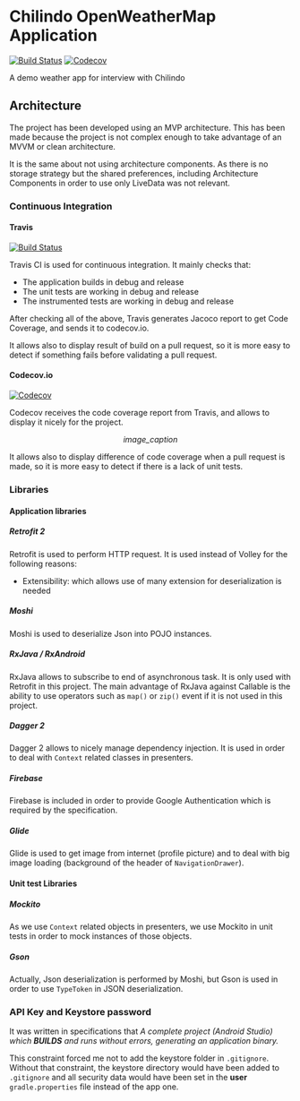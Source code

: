 # Chilindo OpenWeatherMap Application

[![Build Status](https://travis-ci.org/gahfy/chilindoweather.svg?branch=master)](https://travis-ci.org/gahfy/chilindoweather) [![Codecov](https://codecov.io/github/gahfy/chilindoweather/coverage.svg?branch=master)](https://codecov.io/gh/gahfy/chilindoweather)

A demo weather app for interview with Chilindo

## Architecture

The project has been developed using an MVP architecture. This has been made because the project is not complex enough to take advantage of an MVVM or clean architecture.

It is the same about not using architecture components. As there is no storage strategy but the shared preferences, including Architecture Components in order to use only LiveData was not relevant.

### Continuous Integration

#### Travis

[![Build Status](https://travis-ci.org/gahfy/chilindoweather.svg?branch=master)](https://travis-ci.org/gahfy/chilindoweather)

Travis CI is used for continuous integration. It mainly checks that:

* The application builds in debug and release
* The unit tests are working in debug and release
* The instrumented tests are working in debug and release

After checking all of the above, Travis generates Jacoco report to get Code Coverage, and sends it to codecov.io.

It allows also to display result of build on a pull request, so it is more easy to detect if something fails before validating a pull request.

#### Codecov.io

[![Codecov](https://codecov.io/github/gahfy/chilindoweather/coverage.svg?branch=master)](https://codecov.io/gh/gahfy/chilindoweather)

Codecov receives the code coverage report from Travis, and allows to display it nicely for the project.

<p style="text-align:center;">
    <img src="https://codecov.io/gh/gahfy/chilindoweather/branch/master/graphs/sunburst.svg" alt><br /><em>image_caption</em>
</p>

It allows also to display difference of code coverage when a pull request is made, so it is more easy to detect if there is a lack of unit tests.

### Libraries

#### Application libraries

##### Retrofit 2

Retrofit is used to perform HTTP request. It is used instead of Volley for the following reasons:

* Extensibility: which allows use of many extension for deserialization is needed

##### Moshi

Moshi is used to deserialize Json into POJO instances.

##### RxJava / RxAndroid

RxJava allows to subscribe to end of asynchronous task. It is only used with Retrofit in this project. The main advantage of RxJava against Callable is the ability to use operators such as `map()` or `zip()` event if it is not used in this project.

##### Dagger 2

Dagger 2 allows to nicely manage dependency injection. It is used in order to deal with `Context` related classes in presenters.

##### Firebase

Firebase is included in order to provide Google Authentication which is required by the specification.

##### Glide

Glide is used to get image from internet (profile picture) and to deal with big image loading (background of the header of `NavigationDrawer`).

#### Unit test Libraries

##### Mockito

As we use `Context` related objects in presenters, we use Mockito in unit tests in order to mock instances of those objects.

##### Gson

Actually, Json deserialization is performed by Moshi, but Gson is used in order to use `TypeToken` in JSON deserialization.


### API Key and Keystore password

It was written in specifications that *A complete project (Android Studio) which **BUILDS** and runs without errors, generating an
application binary.*

This constraint forced me not to add the keystore folder in `.gitignore`. Without that constraint, the keystore directory would have been added to `.gitignore` and all security data would have been set in the **user** `gradle.properties` file instead of the app one.
